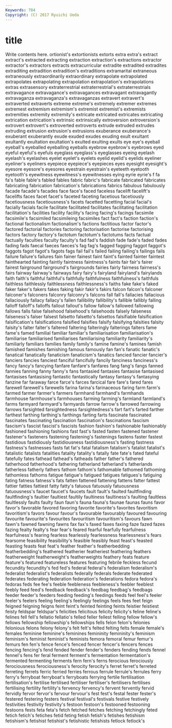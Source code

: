 ```yaml
---
Keywords: 784 
Copyright: (C) 2017 Ryuichi Ueda
---
```


# title

Write contents here.
ortionist's extortionists extorts extra extra's extract extract's extracted extracting
extraction extraction's extractions extractor extractor's extractors extracts extracurricular extradite extradited
extradites extraditing extradition extradition's extraditions extramarital extraneous extraneously extraordinarily extraordinary
extrapolate extrapolated extrapolates extrapolating extrapolation extrapolation's extrapolations extras extrasensory extraterrestrial
extraterrestrial's extraterrestrials extravagance extravagance's extravagances extravagant extravagantly extravaganza extravaganza's extravaganzas
extravert extravert's extraverted extraverts extreme extreme's extremely extremer extremes extremest
extremism extremism's extremist extremist's extremists extremities extremity extremity's extricate extricated
extricates extricating extrication extrication's extrinsic extrinsically extroversion extroversion's extrovert extrovert's
extroverted extroverts extrude extruded extrudes extruding extrusion extrusion's extrusions exuberance
exuberance's exuberant exuberantly exude exuded exudes exuding exult exultant exultantly
exultation exultation's exulted exulting exults eye eye's eyeball eyeball's eyeballed
eyeballing eyeballs eyebrow eyebrow's eyebrows eyed eyeful eyeful's eyefuls eyeglass
eyeglass's eyeglasses eyeing eyelash eyelash's eyelashes eyelet eyelet's eyelets eyelid
eyelid's eyelids eyeliner eyeliner's eyeliners eyepiece eyepiece's eyepieces eyes eyesight
eyesight's eyesore eyesore's eyesores eyestrain eyestrain's eyeteeth eyetooth eyetooth's eyewitness
eyewitness's eyewitnesses eying eyrie eyrie's f fa fa's fable fable's
fabled fables fabric fabric's fabricate fabricated fabricates fabricating fabrication fabrication's
fabrications fabrics fabulous fabulously facade facade's facades face face's faced
faceless facelift facelift's facelifts faces facet facet's faceted faceting facetious
facetiously facetiousness facetiousness's facets facetted facetting facial facial's facially facials
facile facilitate facilitated facilitates facilitating facilitation facilitation's facilities facility facility's
facing facing's facings facsimile facsimile's facsimiled facsimileing facsimiles fact fact's
faction faction's factional factionalism factionalism's factions factitious factor factor's factored
factorial factories factoring factorisation factorise factorising factors factory factory's factotum
factotum's factotums facts factual factually faculties faculty faculty's fad fad's
faddish fade fade's faded fades fading fads faecal faeces faeces's
fag fag's fagged fagging faggot faggot's faggots fagot fagot's fagots
fags fail fail's failed failing failing's failings fails failure failure's
failures fain fainer fainest faint faint's fainted fainter faintest fainthearted
fainting faintly faintness faintness's faints fair fair's fairer fairest fairground
fairground's fairgrounds fairies fairly fairness fairness's fairs fairway fairway's fairways
fairy fairy's fairyland fairyland's fairylands faith faith's faithful faithful's faithfully
faithfulness faithfulness's faithfuls faithless faithlessly faithlessness faithlessness's faiths fake fake's
faked faker faker's fakers fakes faking fakir fakir's fakirs falcon
falcon's falconer falconer's falconers falconry falconry's falcons fall fall's fallacies
fallacious fallaciously fallacy fallacy's fallen fallibility fallibility's fallible fallibly falling
falloff falloff's falloffs fallout fallout's fallow fallow's fallowed fallowing fallows
falls false falsehood falsehood's falsehoods falsely falseness falseness's falser falsest
falsetto falsetto's falsettos falsifiable falsification falsification's falsifications falsified falsifies falsify
falsifying falsities falsity falsity's falter falter's faltered faltering falteringly falterings
falters fame fame's famed familial familiar familiar's familiarisation familiarisation's familiarise
familiarised familiarises familiarising familiarity familiarity's familiarly familiars families family family's
famine famine's famines famish famished famishes famishing famous famously fan
fan's fanatic fanatic's fanatical fanatically fanaticism fanaticism's fanatics fancied fancier
fancier's fanciers fancies fanciest fanciful fancifully fancily fanciness fanciness's fancy
fancy's fancying fanfare fanfare's fanfares fang fang's fangs fanned fannies
fanning fanny fanny's fans fantasied fantasies fantasise fantasised fantasises fantasising
fantastic fantastically fantasy fantasy's fantasying fanzine far faraway farce farce's
farces farcical fare fare's fared fares farewell farewell's farewells farina
farina's farinaceous faring farm farm's farmed farmer farmer's farmers farmhand
farmhand's farmhands farmhouse farmhouse's farmhouses farming farming's farmland farmland's farms
farmyard farmyard's farmyards farrow farrow's farrowed farrowing farrows farsighted farsightedness
farsightedness's fart fart's farted farther farthest farthing farthing's farthings farting
farts fascinate fascinated fascinates fascinating fascination fascination's fascinations fascism fascism's
fascist fascist's fascists fashion fashion's fashionable fashionably fashioned fashioning fashions
fast fast's fasted fasten fastened fastener fastener's fasteners fastening fastening's
fastenings fastens faster fastest fastidious fastidiously fastidiousness fastidiousness's fasting fastness
fastness's fastnesses fasts fat fat's fatal fatalism fatalism's fatalist fatalist's
fatalistic fatalists fatalities fatality fatality's fatally fate fate's fated fateful
fatefully fates fathead fathead's fatheads father father's fathered fatherhood fatherhood's
fathering fatherland fatherland's fatherlands fatherless fatherly fathers fathom fathom's fathomable
fathomed fathoming fathomless fathoms fatigue fatigue's fatigued fatigues fatigues's fatiguing
fating fatness fatness's fats fatten fattened fattening fattens fatter fattest
fattier fatties fattiest fatty fatty's fatuous fatuously fatuousness fatuousness's faucet
faucet's faucets fault fault's faulted faultfinding faultfinding's faultier faultiest faultily
faultiness faultiness's faulting faultless faultlessly faults faulty faun faun's fauna
fauna's faunae faunas fauns favor favor's favorable favored favoring favorite
favorite's favorites favoritism favoritism's favors favour favour's favourable favourably favoured
favouring favourite favourite's favourites favouritism favouritism's favours fawn fawn's fawned
fawning fawns fax fax's faxed faxes faxing faze fazed fazes
fazing fealty fealty's fear fear's feared fearful fearfully fearfulness fearfulness's
fearing fearless fearlessly fearlessness fearlessness's fears fearsome feasibility feasibility's feasible
feasibly feast feast's feasted feasting feasts feat feat's feather feather's
featherbedding featherbedding's feathered featherier featheriest feathering feathers featherweight featherweight's featherweights
feathery feats feature feature's featured featureless features featuring febrile feckless
fecund fecundity fecundity's fed fed's federal federal's federalism federalism's federalist
federalist's federalists federally federals federate federated federates federating federation federation's
federations fedora fedora's fedoras feds fee fee's feeble feebleness feebleness's
feebler feeblest feebly feed feed's feedback feedback's feedbag feedbag's feedbags
feeder feeder's feeders feeding feeding's feedings feeds feel feel's feeler
feeler's feelers feeling feeling's feelingly feelings feels fees feet feign
feigned feigning feigns feint feint's feinted feinting feints feistier feistiest
feisty feldspar feldspar's felicities felicitous felicity felicity's feline feline's felines
fell fell's fellatio fellatio's felled feller fellest felling fellow fellow's
fellows fellowship fellowship's fellowships fells felon felon's felonies felonious felons
felony felony's felt felt's felted felting felts female female's females
feminine feminine's feminines femininity femininity's feminism feminism's feminist feminist's feminists
femora femoral femur femur's femurs fen fen's fence fence's fenced
fencer fencer's fencers fences fencing fencing's fend fended fender fender's
fenders fending fends fennel fennel's fens fer feral ferment ferment's
fermentation fermentation's fermented fermenting ferments fern fern's ferns ferocious ferociously
ferociousness ferociousness's ferocity ferocity's ferret ferret's ferreted ferreting ferrets ferric
ferried ferries ferrous ferrule ferrule's ferrules ferry ferry's ferryboat ferryboat's
ferryboats ferrying fertile fertilisation fertilisation's fertilise fertilised fertiliser fertiliser's fertilisers
fertilises fertilising fertility fertility's fervency fervency's fervent fervently fervid fervidly
fervor fervor's fervour fervour's fest fest's festal fester fester's festered
festering festers festival festival's festivals festive festively festivities festivity festivity's
festoon festoon's festooned festooning festoons fests feta feta's fetch fetched
fetches fetching fetchingly feted fetich fetich's fetiches fetid feting fetish
fetish's fetishes fetishism fetishism's fetishist fetishist's fetishistic fetishists fetlock fetlock's
